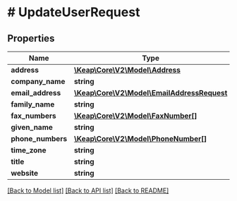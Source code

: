# # UpdateUserRequest

## Properties

Name | Type | Description | Notes
------------ | ------------- | ------------- | -------------
**address** | [**\Keap\Core\V2\Model\Address**](Address.md) |  | [optional]
**company_name** | **string** |  | [optional]
**email_address** | [**\Keap\Core\V2\Model\EmailAddressRequest**](EmailAddressRequest.md) |  | [optional]
**family_name** | **string** |  | [optional]
**fax_numbers** | [**\Keap\Core\V2\Model\FaxNumber[]**](FaxNumber.md) |  | [optional]
**given_name** | **string** |  | [optional]
**phone_numbers** | [**\Keap\Core\V2\Model\PhoneNumber[]**](PhoneNumber.md) |  | [optional]
**time_zone** | **string** |  | [optional]
**title** | **string** |  | [optional]
**website** | **string** |  | [optional]

[[Back to Model list]](../../README.md#models) [[Back to API list]](../../README.md#endpoints) [[Back to README]](../../README.md)
